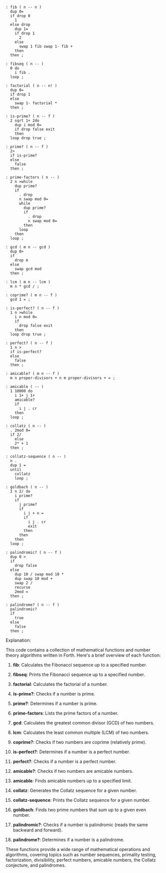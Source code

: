 ```forth
: fib ( n -- n )
  dup 0=
  if drop 0
    1
  else drop
    dup 1=
    if drop 1
      2
    else
      swap 1 fib swap 1- fib +
    then
  then ;

: fibseq ( n -- )
  0 do
    i fib .
  loop ;

: factorial ( n -- n! )
  dup 0=
  if drop 1
  else
    swap 1- factorial *
  then ;

: is-prime? ( n -- f )
  2 sqrt 1+ 2do
    dup i mod 0=
    if drop false exit
    then
  loop drop true ;

: prime? ( n -- f )
  2>
  if is-prime?
  else
    false
  then ;

: prime-factors ( n -- )
  2 n >while
    dup prime?
    if
      . drop
      n swap mod 0=
      while
        dup prime?
        if
          . drop
          n swap mod 0=
        then
      loop
    then
  loop ;

: gcd ( m n -- gcd )
  dup 0>
  if
    drop m
  else
    swap gcd mod
  then ;

: lcm ( m n -- lcm )
  m n * gcd / ;

: coprime? ( m n -- f )
  gcd 1 = ;

: is-perfect? ( n -- f )
  1 n >while
    i n mod 0=
    if
      drop false exit
    then
  loop drop true ;

: perfect? ( n -- f )
  1 n >
  if is-perfect?
  else
    false
  then ;

: amicable? ( m n -- f )
  m n proper-divisors + n m proper-divisors + = ;

: amicable ( -- )
  1 10000 do
    i 1+ j 1+
    amicable?
    if
      i j . cr
    then
  loop ;

: collatz ( n -- )
  . 2mod 0=
  if 2/
    else
    2* + 1
  then ;

: collatz-sequence ( n -- )
  n .
  dup 1 =
  until
    collatz
    loop ;

: goldbach ( n -- )
  2 n 2/ do
    i prime?
    if
      j prime?
      if
        i j + n =
        if
          i j . cr
          exit
        then
      then
    then
  loop ;

: palindromic? ( n -- f )
  dup 0 >
  if
    drop false
  else
    dup 10 / swap mod 10 *
    dup swap 10 mod +
    swap 2 /
    recurse
    2mod =
  then ;

: palindrome? ( n -- f )
  palindromic?
  if
    true
  else
    false
  then ;
```

Explanation:

This code contains a collection of mathematical functions and number theory algorithms written in Forth. Here's a brief overview of each function:

1. **fib**: Calculates the Fibonacci sequence up to a specified number.

2. **fibseq**: Prints the Fibonacci sequence up to a specified number.

3. **factorial**: Calculates the factorial of a number.

4. **is-prime?**: Checks if a number is prime.

5. **prime?**: Determines if a number is prime.

6. **prime-factors**: Lists the prime factors of a number.

7. **gcd**: Calculates the greatest common divisor (GCD) of two numbers.

8. **lcm**: Calculates the least common multiple (LCM) of two numbers.

9. **coprime?**: Checks if two numbers are coprime (relatively prime).

10. **is-perfect?**: Determines if a number is a perfect number.

11. **perfect?**: Checks if a number is a perfect number.

12. **amicable?**: Checks if two numbers are amicable numbers.

13. **amicable**: Finds amicable numbers up to a specified limit.

14. **collatz**: Generates the Collatz sequence for a given number.

15. **collatz-sequence**: Prints the Collatz sequence for a given number.

16. **goldbach**: Finds two prime numbers that sum up to a given even number.

17. **palindromic?**: Checks if a number is palindromic (reads the same backward and forward).

18. **palindrome?**: Determines if a number is a palindrome.

These functions provide a wide range of mathematical operations and algorithms, covering topics such as number sequences, primality testing, factorization, divisibility, perfect numbers, amicable numbers, the Collatz conjecture, and palindromes.